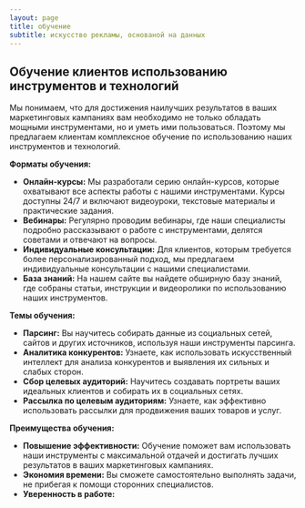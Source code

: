 ```yaml
---
layout: page
title: обучение
subtitle: искусство рекламы, основаной на данных
---
```


## Обучение клиентов использованию инструментов и технологий

Мы понимаем, что для достижения наилучших результатов в ваших маркетинговых кампаниях вам необходимо не только обладать мощными инструментами, но и уметь ими пользоваться. Поэтому мы предлагаем клиентам комплексное обучение по использованию наших инструментов и технологий.

**Форматы обучения:**

* **Онлайн-курсы:** Мы разработали серию онлайн-курсов, которые охватывают все аспекты работы с нашими инструментами. Курсы доступны 24/7 и включают видеоуроки, текстовые материалы и практические задания.
* **Вебинары:** Регулярно проводим вебинары, где наши специалисты подробно рассказывают о работе с инструментами, делятся советами и отвечают на вопросы.
* **Индивидуальные консультации:** Для клиентов, которым требуется более персонализированный подход, мы предлагаем индивидуальные консультации с нашими специалистами.
* **База знаний:** На нашем сайте вы найдете обширную базу знаний, где собраны статьи, инструкции и видеоролики по использованию наших инструментов.

**Темы обучения:**

* **Парсинг:** Вы научитесь собирать данные из социальных сетей, сайтов и других источников, используя наши инструменты парсинга.
* **Аналитика конкурентов:** Узнаете, как использовать искусственный интеллект для анализа конкурентов и выявления их сильных и слабых сторон.
* **Сбор целевых аудиторий:** Научитесь создавать портреты ваших идеальных клиентов и собирать их в социальных сетях.
* **Рассылка по целевым аудиториям:** Узнаете, как эффективно использовать рассылки для продвижения ваших товаров и услуг.

**Преимущества обучения:**

* **Повышение эффективности:** Обучение поможет вам использовать наши инструменты с максимальной отдачей и достигать лучших результатов в ваших маркетинговых кампаниях.
* **Экономия времени:** Вы сможете самостоятельно выполнять задачи, не прибегая к помощи сторонних специалистов.
* **Уверенность в работе:**


